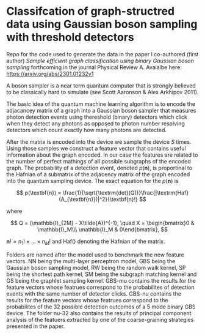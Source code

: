 # Classifcation of graph-structred data using Gaussian boson sampling with threshold detectors
Repo for the code used to generate the data in the paper I co-authored (first author) *Sample efficient graph classification using binary Gaussian boson sampling* forthcoming in the 
journal Physical Review A. Avaialbe here: https://arxiv.org/abs/2301.01232v1

A boson sampler is a near term quantum computer that is strongly believed to be classically hard to simulate (see Scott Aaronson & Alex Arkhipov 2011).

The basic idea of the quantum machine learning algorithm is to encode the adjacancey matrix of a graph into a Gaussian boson sampler that measures photon detection events 
using thereshold (binary) detectors which click when they detect any photons as opposed to photon number resolving detectors which count exactly how many photons are detected.

After the matrix is encoded into the device we sample the device *S* times. Using those samples we construct a feature vector that contains useful information about the graph encoded.
In our case the features are related to the number of perfect mathings of all possible subgraphs of the encoded graph. 
The probability of a detection event, denoted $p(\textbf{n})$, is proportinal to the Hafnian of a submatrix of the 
adjacency matrix of the graph encoded into the quantum sampling device. The exact equation for the $p(\textbf{n})$ is

$$ p(\textbf{n}) = \frac{1}{\sqrt{\textrm{det}(Q)}}\frac{|\textrm{Haf}(A_{\textbf{n}})|^2}{\textbf{n}!} $$

where

$$ Q = (\mathbb{I}_{2M} - X\tilde{A})^{-1}, \quad X =  \begin{bmatrix}0 & \mathbb{I}_M\\\ \mathbb{I}_M & 0\end{bmatrix}, $$
   
$\textbf{n}! = n_1!\times...\times n_M!$ and $\textrm{Haf()}$ denoting the Hafnian of the matrix.

Folders are named after the model used to benchmark the new feature vectors. NN being the multi-layer perceptron model, GBS being the Gaussian boson sampling model, RW being the random walk kernel, SP being the shortest path kernel, SM being the subgraph matching kernel and GS being the graphlet sampling kernel. GBS-mu contains the results for the feature vectors whose featrues correspond to the probabilites of detection events with the same number of detector clicks. GBS-nu contains the results for the feature vectors whose featrues correspond to the probabilites of the 32 possible detection outcomes of a 5 mode binary GBS device. The folder nu-32 also contains the results of principal component analysis of the featuers extracted by one of the coarse-graining strategies presented in the paper.
